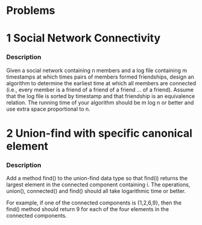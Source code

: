 # Problems

# 1 Social Network Connectivity 

### Description 

Given a social network containing n members and a log file containing m timestamps at which times pairs of members formed friendships, design an algorithm to determine the earliest time at which all members are connected (i.e., every member is a friend of a friend of a friend ... of a friend). Assume that the log file is sorted by timestamp and that friendship is an equivalence relation. The running time of your algorithm should be m log n or better and use extra space proportional to n.

# 2 Union-find with specific canonical element

### Description 

Add a method find() to the union-find data type so that find(i) returns the largest element in the connected component containing i. The operations, union(), connected() and find() should all take logarithmic time or better.

For example, if one of the connected components is {1,2,6,9}, then the find() method should return 9 for each of the four elements in the connected components.
